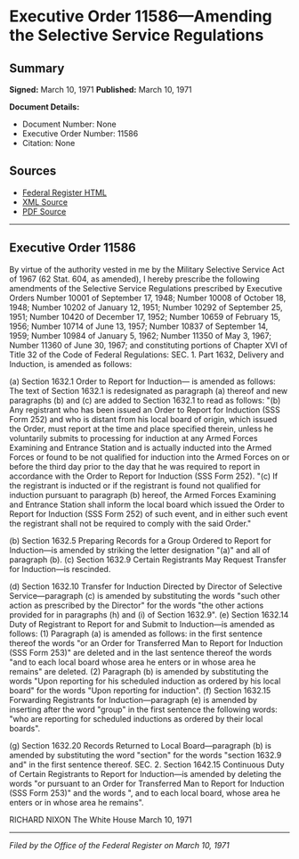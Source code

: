 # Executive Order 11586—Amending the Selective Service Regulations

## Summary

**Signed:** March 10, 1971
**Published:** March 10, 1971

**Document Details:**
- Document Number: None
- Executive Order Number: 11586
- Citation: None

## Sources
- [Federal Register HTML](https://www.presidency.ucsb.edu/documents/executive-order-11586-amending-the-selective-service-regulations)
- [XML Source](None)
- [PDF Source](None)

---

## Executive Order 11586

By virtue of the authority vested in me by the Military Selective Service Act of 1967 (62 Stat. 604, as amended),
I hereby prescribe the following amendments of the Selective Service Regulations prescribed by Executive Orders Number 10001 of September 17, 1948; Number 10008 of October 18, 1948; Number 10202 of January 12, 1951; Number 10292 of September 25, 1951; Number 10420 of December 17, 1952; Number 10659 of February 15, 1956; Number 10714 of June 13, 1957; Number 10837 of September 14, 1959; Number 10984 of January 5, 1962; Number 11350 of May 3, 1967; Number 11360 of June 30, 1967; and constituting portions of Chapter XVI of Title 32 of the Code of Federal Regulations:
SEC. 1. Part 1632, Delivery and Induction, is amended as follows:

(a) Section 1632.1 Order to Report for Induction— is amended as follows:
The text of Section 1632.1 is redesignated as paragraph (a) thereof and new paragraphs (b) and (c) are added to Section 1632.1 to read as follows:
"(b) Any registrant who has been issued an Order to Report for Induction (SSS Form 252) and who is distant from his local board of origin, which issued the Order, must report at the time and place specified therein, unless he voluntarily submits to processing for induction at any Armed Forces Examining and Entrance Station and is actually inducted into the Armed Forces or found to be not qualified for induction into the Armed Forces on or before the third day prior to the day that he was required to report in accordance with the Order to Report for Induction (SSS Form 252).
"(c) If the registrant is inducted or if the registrant is found not qualified for induction pursuant to paragraph (b) hereof, the Armed Forces Examining and Entrance Station shall inform the local board which issued the Order to Report for Induction (SSS Form 252) of such event, and in either such event the registrant shall not be required to comply with the said Order."

(b) Section 1632.5 Preparing Records for a Group Ordered to Report for Induction—is amended by striking the letter designation "(a)" and all of paragraph (b).
(c) Section 1632.9 Certain Registrants May Request Transfer for Induction—is rescinded.

(d) Section 1632.10 Transfer for Induction Directed by Director of Selective Service—paragraph (c) is amended by substituting the words "such other action as prescribed by the Director" for the words "the other actions provided for in paragraphs (h) and (i) of Section 1632.9".
(e) Section 1632.14 Duty of Registrant to Report for and Submit to Induction—is amended as follows:
    (1) Paragraph (a) is amended as follows: in the first sentence thereof the words "or an Order for Transferred Man to Report for Induction (SSS Form 253)" are deleted and in the last sentence thereof the words "and to each local board whose area he enters or in whose area he remains" are deleted.
    (2) Paragraph (b) is amended by substituting the words "Upon reporting for his scheduled induction as ordered by his local board" for the words "Upon reporting for induction".
(f) Section 1632.15 Forwarding Registrants for Induction—paragraph (e) is amended by inserting after the word "group" in the first sentence the following words: "who are reporting for scheduled inductions as ordered by their local boards".

(g) Section 1632.20 Records Returned to Local Board—paragraph (b) is amended by substituting the word "section" for the words "section 1632.9 and" in the first sentence thereof.
SEC. 2. Section 1642.15 Continuous Duty of Certain Registrants to Report for Induction—is amended by deleting the words "or pursuant to an Order for Transferred Man to Report for Induction (SSS Form 253)" and the words ", and to each local board, whose area he enters or in whose area he remains".

RICHARD NIXON
The White House
March 10, 1971

---

*Filed by the Office of the Federal Register on March 10, 1971*
